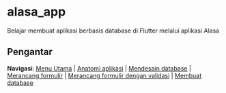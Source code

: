 # alasa_app

Belajar membuat aplikasi berbasis database di Flutter melalui aplikasi Alasa


## Pengantar





**Navigasi**: [Menu Utama](./README.md) | [Anatomi aplikasi](./alasa_anatomi.md) | [Mendesain database](./alasa_design_database.md) | [Merancang formulir](./alasa_formulir1.md) | [Merancang formulir dengan validasi](./alasa_formulir2.md) | [Membuat database](./alasa_database2.md)

